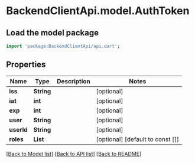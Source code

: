 # BackendClientApi.model.AuthToken

## Load the model package
```dart
import 'package:BackendClientApi/api.dart';
```

## Properties
Name | Type | Description | Notes
------------ | ------------- | ------------- | -------------
**iss** | **String** |  | [optional] 
**iat** | **int** |  | [optional] 
**exp** | **int** |  | [optional] 
**user** | **String** |  | [optional] 
**userId** | **String** |  | [optional] 
**roles** | **List<String>** |  | [optional] [default to const []]

[[Back to Model list]](../README.md#documentation-for-models) [[Back to API list]](../README.md#documentation-for-api-endpoints) [[Back to README]](../README.md)



